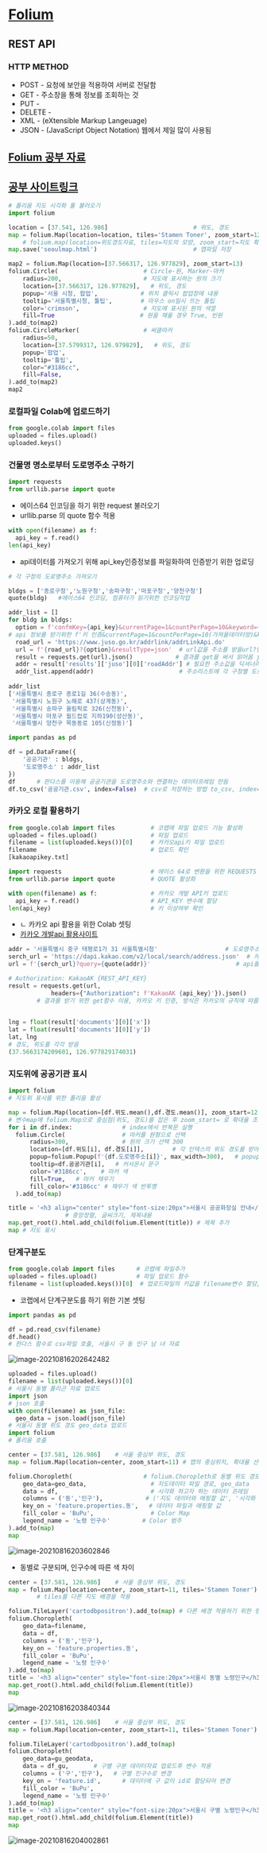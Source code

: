 # [Folium](http://python-visualization.github.io/folium/)

## REST API

### HTTP METHOD

- POST - 요청에 보안을 적용하여 서버로 전달함
- GET - 주소창을 통해 정보를 조회하는 것
- PUT - 
- DELETE - 
- XML - (eXtensible Markup Langeuage)
- JSON - (JavaScript Object Notation) 웹에서 제일 많이 사용됨

## [Folium 공부 자료](https://github.com/dongkyuseo/DataAnalysis/blob/main/04.%EA%B3%B5%EA%B3%B5API_%EB%B0%8F_%EC%A7%80%EB%8F%84%EC%8B%9C%EA%B0%81%ED%99%94/03_%EC%B9%B4%EC%B9%B4%EC%98%A4_%EB%A1%9C%EC%BB%AC.ipynb)

## [공부 사이트링크](https://dailyheumsi.tistory.com/144)

```python
# 폴리움 지도 시각화 툴 불러오기
import folium

location = [37.541, 126.986]						# 위도, 경도
map = folium.Map(location=location, tiles='Stamen Toner', zoom_start=12
    # folium.map(location=위도경도자료, tiles=지도의 모양, zoom_start=지도 확대 배율)
map.save('seoulmap.html') 							# 맵파일 저장
```

```python
map2 = folium.Map(location=[37.566317, 126.977829], zoom_start=13)
folium.Circle(						  # Circle-원, Marker-마커
    radius=200,						  # 지도에 표시하는 원의 크기
    location=[37.566317, 126.977829],   # 위도, 경도
    popup='서울 시청, 팝업',			  # 위치 클릭시 팝업창에 내용
    tooltip='서울특별시청, 툴팁',		 # 마우스 on일시 뜨는 툴팁
    color='crimson',				  # 지도에 표시된 원의 색깔
    fill=True						 # 원을 채울 경우 True, 빈원
).add_to(map2)
folium.CircleMarker(				  # 써클마커
    radius=50,
    location=[37.5799317, 126.979829],   # 위도, 경도
    popup='팝업',
    tooltip='툴팁',
    color="#3186cc",
    fill=False,
).add_to(map2)
map2
```

### 로컬파일 Colab에 업로드하기

```python
from google.colab import files
uploaded = files.upload()
uploaded.keys()
```

### 건물명 명소로부터 도로명주소 구하기

```python
import requests
from urllib.parse import quote
```

- 에이스64 인코딩을 하기 위한 request 불러오기
- urllib.parse 의 quote 함수 적용

```python
with open(filename) as f:
  api_key = f.read()
len(api_key)
```

- api데이터를 가져오기 위해 api_key인증정보를 파일화하여 인증받기 위한 업로딩

```python
# 각 구청의 도로명주소 가져오기

bldgs = ['종로구청','노원구청','송파구청','마포구청','양천구청']
quote(bldg)   #에이스64 인코딩, 컴퓨터가 읽기위한 인코딩작업

addr_list = []
for bldg in bldgs:
  option = f'confmKey={api_key}&currentPage=1&countPerPage=10&keyword={quote(bldg)}'
# api 정보를 받기위한 f'키 인증&currentPage=1&countPerPage=10(가져올데이터양)&keyword=인코딩한  필요 데이터값 '
  road_url = 'https://www.juso.go.kr/addrlink/addrLinkApi.do'
  url = f'{road_url}?{option}&resultType=json'	# url값을 주소를 받을url?인증 및 데이터정보를 제이슨정보로 받아옴
  result = requests.get(url).json()			   # 결과를 get을 써서 읽어옴 json으로
  addr = result['results']['juso'][0]['roadAddr'] # 필요한 주소값을 딕셔너리를 이용해 받아옴
  addr_list.append(addr)						# 주소리스트에 각 구청별 도로명주소를 받아옴
    
addr_list
['서울특별시 종로구 종로1길 36(수송동)',
 '서울특별시 노원구 노해로 437(상계동)',
 '서울특별시 송파구 올림픽로 326(신천동)',
 '서울특별시 마포구 월드컵로 지하190(성산동)',
 '서울특별시 양천구 목동동로 105(신정동)']
```

```python
import pandas as pd

df = pd.DataFrame({				
    '공공기관' : bldgs,
    '도로명주소' : addr_list
})
df 		# 판다스를 이용해 공공기관을 도로명주소와 연결하는 데이터프레임 만듬
df.to_csv('공공기관.csv', index=False)	# csv로 저장하는 방법 to_csv, index=Fasle 인덱스 제외 저장
```

### 카카오 로컬 활용하기

```python
from google.colab import files    		# 코랩에 파일 업로드 기능 활성화
uploaded = files.upload()			    # 파일 업로드
filename = list(uploaded.keys())[0]		# 카카오api키 파일 업로드
filename								# 업로드 확인
[kakaoapikey.txt]

import requests							# 에이스 64로 변환을 위한 REQUESTS 활성화
from urllib.parse import quote			# QUOTE 활성화

with open(filename) as f:				# 카카오 개발 API키 업로드
  api_key = f.read()					# API_KEY 변수에 할당
len(api_key)							# 키 이상여부 확인
```

- ㄴ 카카오 api 활용을 위한 Colab 셋팅
- [카카오 개발api 활용사이트](https://developers.kakao.com/docs/latest/ko/local/dev-guide)

```python
addr = '서울특별시 중구 태평로1가 31 서울특별시청'					# 도로명주소
serch_url = 'https://dapi.kakao.com/v2/local/search/address.json'  # 카카오api
url = f'{serch_url}?query={quote(addr)}'						# api를 쓰기위한 url 변수 설정

# Authorization: KakaoAK {REST_API_KEY}
result = requests.get(url,
            headers={"Authorization": f'KakaoAK {api_key}'}).json()
		# 결과를 받기 위한 get함수 이용, 카카오 키 인증, 방식은 카카오의 규칙에 따름

    
lng = float(result['documents'][0]['x'])
lat = float(result['documents'][0]['y'])
lat, lng
# 경도, 위도를 각각 받음
(37.5663174209601, 126.977829174031)
```

### 지도위에 공공기관 표시

```python
import folium
# 지도위 표시를 위한 폴리움 활성

map = folium.Map(location=[df.위도.mean(),df.경도.mean()], zoom_start=12)
# 변수map에 folium.Map으로 중심점(위도, 경도)를 잡은 후 zoom_start= 로 확대율 조정
for i in df.index:				# index에서 반복문 실행
  folium.Circle(				# 마커를 원형으로 선택
      radius=300,				# 원의 크기 선택 300
      location=[df.위도[i], df.경도[i]],		# 각 인덱스의 위도 경도를 받아 folium.Circle로 위치표시
      popup=folium.Popup(f'{df.도로명주소[i]}', max_width=300),   # popup 누르면 나오는 문구, max_widht 팝업창 넓이
      tooltip=df.공공기관[i],   # 커서온시 문구
      color='#3186cc',    # 마커 색
      fill=True,   # 마커 채우기
      fill_color='#3186cc' # 채우기 색 반투명
  ).add_to(map)

title = '<h3 align="center" style="font-size:20px">서울시 공공화장실 안내</h3>'
				# 중앙정렬, 글씨크기, 제목내용
map.get_root().html.add_child(folium.Element(title)) # 제목 추가
map # 지도 표시

```

### 단계구분도

```python
from google.colab import files 		# 코랩에 파일추가
uploaded = files.upload()			# 파일 업로드 함수
filename = list(uploaded.keys())[0]  # 업로드파일의 키값을 filename변수 할당, 여기선 서울시 구 명칭
```

- 코랩에서 단계구분도를 하기 위한 기본 셋팅

```python
import pandas as pd

df = pd.read_csv(filename)
df.head()
# 판다스 함수로 csv파일 호출, 서울시 구 동 인구 남 녀 자료

```

![image-20210816202642482](C:/Users/DQ/AppData/Roaming/Typora/typora-user-images/image-20210816202642482.png)

```python
uploaded = files.upload()
filename = list(uploaded.keys())[0]
# 서울시 동별 폴리곤 자료 업로드
import json
# json 호출
with open(filename) as json_file:
  geo_data = json.load(json_file)
# 서울시 동별 위도 경도 geo_data 업로드
import folium
# 폴리움 호출

center = [37.581, 126.986]    # 서울 중심부 위도, 경도
map = folium.Map(location=center, zoom_start=11) # 맵의 중심위치, 확대율 선택

folium.Choropleth(					  # folium.Choropleth로 동별 위도 경도따라 단계구분도 설정
    geo_data=geo_data,                  # 지도데이터 파일 경로, geo_data
    data = df,                          # 시각화 하고자 하는 데이터 프레임
    columns = ('동','인구'),            # ('지도 데이터와 매핑할 값', '시각화 하고자하는 변수')
    key_on = 'feature.properties.동',   # 데이터 파일과 매핑할 값
    fill_color = 'BuPu',                # Color Map
    legend_name = '노령 인구수'         # Color 범주
).add_to(map)
map
```

![image-20210816203602846](C:/Users/DQ/AppData/Roaming/Typora/typora-user-images/image-20210816203602846.png)

- 동별로 구분되며, 인구수에 따른 색 차이

```python
center = [37.581, 126.986]    # 서울 중심부 위도, 경도
map = folium.Map(location=center, zoom_start=11, tiles='Stamen Toner')
		# tiles를 다른 지도 배경을 적용

folium.TileLayer('cartodbpositron').add_to(map) # 다른 배경 적용하기 위한 명령어
folium.Choropleth(
    geo_data=filename,
    data = df,
    columns = ('동','인구'),
    key_on = 'feature.properties.동',
    fill_color = 'BuPu',
    legend_name = '노령 인구수'
).add_to(map)
title = '<h3 align="center" style="font-size:20px">서울시 동별 노령인구</h3>' # 단계구분도 제목 추가
map.get_root().html.add_child(folium.Element(title))						# 단계구분도 제목 추가
map
```

![image-20210816203840344](C:/Users/DQ/AppData/Roaming/Typora/typora-user-images/image-20210816203840344.png)

```python
center = [37.581, 126.986]    # 서울 중심부 위도, 경도
map = folium.Map(location=center, zoom_start=11, tiles='Stamen Toner')

folium.TileLayer('cartodbpositron').add_to(map)
folium.Choropleth(
    geo_data=gu_geodata,
    data = df_gu,		# 구별 구분 데이터자료 업로드후 변수 적용
    columns = ('구','인구'),	# 구별 인구수로 변경
    key_on = 'feature.id',		# 데이터에 구 값이 id로 할당되어 변경
    fill_color = 'BuPu',
    legend_name = '노령 인구수'
).add_to(map)
title = '<h3 align="center" style="font-size:20px">서울시 구별 노령인구</h3>'
map.get_root().html.add_child(folium.Element(title))
map
```

![image-20210816204002861](C:/Users/DQ/AppData/Roaming/Typora/typora-user-images/image-20210816204002861.png)

















